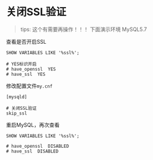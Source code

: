 # 关闭SSL验证

> tips: 这个有需要再操作！！！
> 下面演示环境 MySQL5.7

查看是否开启SSL

```shell
SHOW VARIABLES LIKE '%ssl%';

# YES标识开启
# have_openssl	YES
# have_ssl	YES
```

修改配置文件`my.cnf`

```
[mysqld]

# 关闭SSL验证
skip_ssl
```

重启MySQL，再次查看

```shell
SHOW VARIABLES LIKE '%ssl%';

# have_openssl	DISABLED
# have_ssl	DISABLED
```
